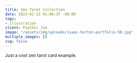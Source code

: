 ```yaml
---
title: Zen Tarot Collection
date: 2023-02-23 01:00:37 -08:00
tags:
- illustration
client: Psychic Jim
image: "/assets/img/uploads/isaac-horton-portfolio-58.jpg"
multiple_images: []
svg: false
---
```


Just a cool zen tarot card example.